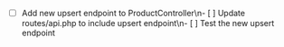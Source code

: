 - [ ] Add new upsert endpoint to ProductController\n- [ ] Update routes/api.php to include upsert endpoint\n- [ ] Test the new upsert endpoint
